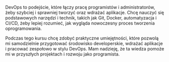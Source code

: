 DevOps to podejście, które łączy pracę programistów i administratorów, żeby szybciej i sprawniej tworzyć oraz wdrażać aplikacje. Chcę nauczyć się podstawowych narzędzi i technik, takich jak Git, Docker, automatyzacja i CI/CD, żeby lepiej rozumieć, jak wygląda nowoczesny proces tworzenia oprogramowania.

Podczas tego kursu chcę zdobyć praktyczne umiejętności, które pozwolą mi samodzielnie przygotować środowisko developerskie, wdrażać aplikacje i pracować zespołowo w stylu DevOps. Mam nadzieję, że ta wiedza pomoże mi w przyszłych projektach i rozwoju jako programista.
